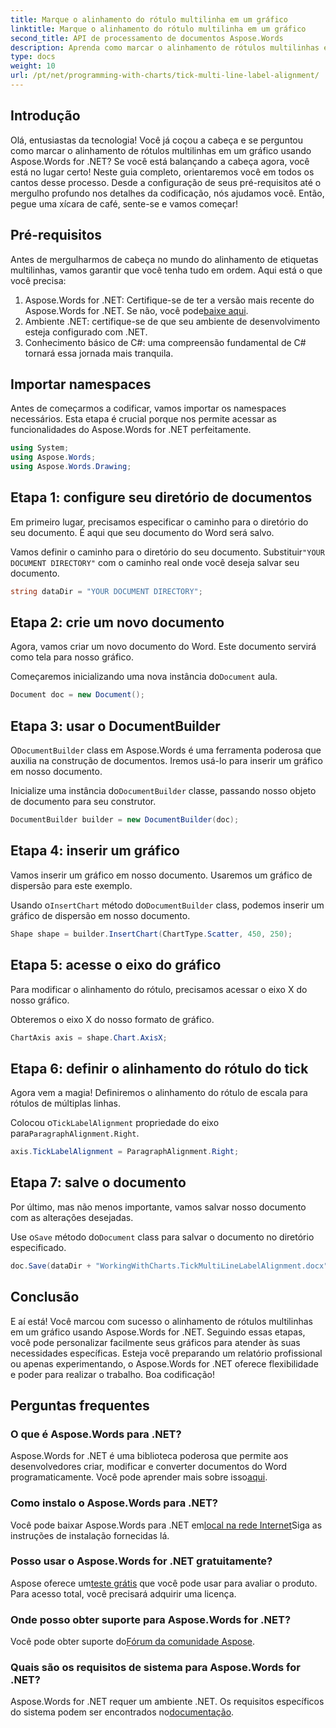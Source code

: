 ```yaml
---
title: Marque o alinhamento do rótulo multilinha em um gráfico
linktitle: Marque o alinhamento do rótulo multilinha em um gráfico
second_title: API de processamento de documentos Aspose.Words
description: Aprenda como marcar o alinhamento de rótulos multilinhas em um gráfico usando Aspose.Words for .NET com nosso guia passo a passo detalhado. Perfeito para desenvolvedores de todos os níveis.
type: docs
weight: 10
url: /pt/net/programming-with-charts/tick-multi-line-label-alignment/
---
```

## Introdução

Olá, entusiastas da tecnologia! Você já coçou a cabeça e se perguntou como marcar o alinhamento de rótulos multilinhas em um gráfico usando Aspose.Words for .NET? Se você está balançando a cabeça agora, você está no lugar certo! Neste guia completo, orientaremos você em todos os cantos desse processo. Desde a configuração de seus pré-requisitos até o mergulho profundo nos detalhes da codificação, nós ajudamos você. Então, pegue uma xícara de café, sente-se e vamos começar!

## Pré-requisitos

Antes de mergulharmos de cabeça no mundo do alinhamento de etiquetas multilinhas, vamos garantir que você tenha tudo em ordem. Aqui está o que você precisa:

1.  Aspose.Words for .NET: Certifique-se de ter a versão mais recente do Aspose.Words for .NET. Se não, você pode[baixe aqui](https://releases.aspose.com/words/net/).
2. Ambiente .NET: certifique-se de que seu ambiente de desenvolvimento esteja configurado com .NET.
3. Conhecimento básico de C#: uma compreensão fundamental de C# tornará essa jornada mais tranquila.

## Importar namespaces

Antes de começarmos a codificar, vamos importar os namespaces necessários. Esta etapa é crucial porque nos permite acessar as funcionalidades do Aspose.Words for .NET perfeitamente.

```csharp
using System;
using Aspose.Words;
using Aspose.Words.Drawing;
```

## Etapa 1: configure seu diretório de documentos

Em primeiro lugar, precisamos especificar o caminho para o diretório do seu documento. É aqui que seu documento do Word será salvo.


 Vamos definir o caminho para o diretório do seu documento. Substituir`"YOUR DOCUMENT DIRECTORY"` com o caminho real onde você deseja salvar seu documento.

```csharp
string dataDir = "YOUR DOCUMENT DIRECTORY";
```

## Etapa 2: crie um novo documento

Agora, vamos criar um novo documento do Word. Este documento servirá como tela para nosso gráfico.

 Começaremos inicializando uma nova instância do`Document` aula.

```csharp
Document doc = new Document();
```

## Etapa 3: usar o DocumentBuilder

 O`DocumentBuilder` class em Aspose.Words é uma ferramenta poderosa que auxilia na construção de documentos. Iremos usá-lo para inserir um gráfico em nosso documento.

 Inicialize uma instância do`DocumentBuilder` classe, passando nosso objeto de documento para seu construtor.

```csharp
DocumentBuilder builder = new DocumentBuilder(doc);
```

## Etapa 4: inserir um gráfico

Vamos inserir um gráfico em nosso documento. Usaremos um gráfico de dispersão para este exemplo.

 Usando o`InsertChart` método do`DocumentBuilder` class, podemos inserir um gráfico de dispersão em nosso documento.

```csharp
Shape shape = builder.InsertChart(ChartType.Scatter, 450, 250);
```

## Etapa 5: acesse o eixo do gráfico

Para modificar o alinhamento do rótulo, precisamos acessar o eixo X do nosso gráfico.

Obteremos o eixo X do nosso formato de gráfico.

```csharp
ChartAxis axis = shape.Chart.AxisX;
```

## Etapa 6: definir o alinhamento do rótulo do tick

Agora vem a magia! Definiremos o alinhamento do rótulo de escala para rótulos de múltiplas linhas.

 Colocou o`TickLabelAlignment` propriedade do eixo para`ParagraphAlignment.Right`.

```csharp
axis.TickLabelAlignment = ParagraphAlignment.Right;
```

## Etapa 7: salve o documento

Por último, mas não menos importante, vamos salvar nosso documento com as alterações desejadas.

 Use o`Save` método do`Document` class para salvar o documento no diretório especificado.

```csharp
doc.Save(dataDir + "WorkingWithCharts.TickMultiLineLabelAlignment.docx");
```

## Conclusão

E aí está! Você marcou com sucesso o alinhamento de rótulos multilinhas em um gráfico usando Aspose.Words for .NET. Seguindo essas etapas, você pode personalizar facilmente seus gráficos para atender às suas necessidades específicas. Esteja você preparando um relatório profissional ou apenas experimentando, o Aspose.Words for .NET oferece flexibilidade e poder para realizar o trabalho. Boa codificação!

## Perguntas frequentes

### O que é Aspose.Words para .NET?

 Aspose.Words for .NET é uma biblioteca poderosa que permite aos desenvolvedores criar, modificar e converter documentos do Word programaticamente. Você pode aprender mais sobre isso[aqui](https://reference.aspose.com/words/net/).

### Como instalo o Aspose.Words para .NET?

 Você pode baixar Aspose.Words para .NET em[local na rede Internet](https://releases.aspose.com/words/net/)Siga as instruções de instalação fornecidas lá.

### Posso usar o Aspose.Words for .NET gratuitamente?

 Aspose oferece um[teste grátis](https://releases.aspose.com/) que você pode usar para avaliar o produto. Para acesso total, você precisará adquirir uma licença.

### Onde posso obter suporte para Aspose.Words for .NET?

 Você pode obter suporte do[Fórum da comunidade Aspose](https://forum.aspose.com/c/words/8).

### Quais são os requisitos de sistema para Aspose.Words for .NET?

 Aspose.Words for .NET requer um ambiente .NET. Os requisitos específicos do sistema podem ser encontrados no[documentação](https://reference.aspose.com/words/net/).